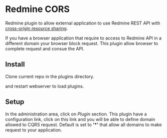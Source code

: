 # Redmine CORS

Redmine plugin to allow external application to use Redmine REST API with [cross-origin resource sharing](http://en.wikipedia.org/wiki/Cross-origin_resource_sharing).

If you have a browser application that require to access to Redmine API in a different domain your browser block request. This plugin allow browser to complete request and consue the API.

## Install

Clone current repo in the plugins directory.

and restart webserver to load plugins.

## Setup

In the administration area, click on *Plugin* section. This plugin have a configuration link, click on this link 
and you will be able to define domain allowed to CQRS request. Default is set to **'*'** that allow all domains to make request to your application.
